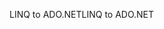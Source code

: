 <span data-ttu-id="3c5ef-101">LINQ to ADO.NET</span><span class="sxs-lookup"><span data-stu-id="3c5ef-101">LINQ to ADO.NET</span></span>